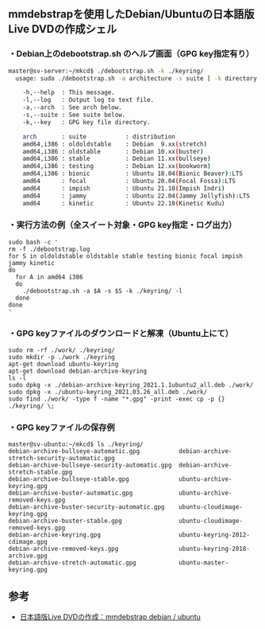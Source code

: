 ## mmdebstrapを使用したDebian/Ubuntuの**日本語版Live DVD**の作成シェル  
  
### ・Debian上のdebootstrap.sh のヘルプ画面（GPG key指定有り）
  
``` bash:Debian上のdebootstrap.sh のヘルプ画面（GPG key指定有り）
master@sv-server:~/mkcd$ ./debootstrap.sh -k ./keyring/
  usage: sudo ./debootstrap.sh -a architecture -s suite [ -k directory ]

    -h,--help  : This message.
    -l,--log   : Output log to text file.
    -a,--arch  : See arch below.
    -s,--suite : See suite below.
    -k,--key   : GPG key file directory.

    arch       : suite           : distribution
    amd64,i386 : oldoldstable    : Debian  9.xx(stretch)
    amd64,i386 : oldstable       : Debian 10.xx(buster)
    amd64,i386 : stable          : Debian 11.xx(bullseye)
    amd64,i386 : testing         : Debian 12.xx(bookworm)
    amd64,i386 : bionic          : Ubuntu 18.04(Bionic Beaver):LTS
    amd64      : focal           : Ubuntu 20.04(Focal Fossa):LTS
    amd64      : impish          : Ubuntu 21.10(Impish Indri)
    amd64      : jammy           : Ubuntu 22.04(Jammy Jellyfish):LTS
    amd64      : kinetic         : Ubuntu 22.10(Kinetic Kudu)
```
  
### ・実行方法の例（全スイート対象・GPG key指定・ログ出力）  
``` bash:実行方法の例（全スイート対象・GPG key指定・ログ出力）
sudo bash -c '
rm -f ./debootstrap.log
for S in oldoldstable oldstable stable testing bionic focal impish jammy kinetic
do
  for A in amd64 i386
  do
    ./debootstrap.sh -a $A -s $S -k ./keyring/ -l
  done
done
'
```
  
### ・GPG keyファイルのダウンロードと解凍（Ubuntu上にて）  
``` bash:GPG keyファイルのダウンロードと解凍（Ubuntu上にて）
sudo rm -rf ./work/ ./keyring/
sudo mkdir -p ./work ./keyring
apt-get download ubuntu-keyring
apt-get download debian-archive-keyring
ls -l
sudo dpkg -x ./debian-archive-keyring_2021.1.1ubuntu2_all.deb ./work/
sudo dpkg -x ./ubuntu-keyring_2021.03.26_all.deb ./work/
sudo find ./work/ -type f -name "*.gpg" -print -exec cp -p {} ./keyring/ \;
```
  
### ・GPG keyファイルの保存例  
``` bash:ls ./keyring/
master@sv-ubuntu:~/mkcd$ ls ./keyring/
debian-archive-bullseye-automatic.gpg           debian-archive-stretch-security-automatic.gpg
debian-archive-bullseye-security-automatic.gpg  debian-archive-stretch-stable.gpg
debian-archive-bullseye-stable.gpg              ubuntu-archive-keyring.gpg
debian-archive-buster-automatic.gpg             ubuntu-archive-removed-keys.gpg
debian-archive-buster-security-automatic.gpg    ubuntu-cloudimage-keyring.gpg
debian-archive-buster-stable.gpg                ubuntu-cloudimage-removed-keys.gpg
debian-archive-keyring.gpg                      ubuntu-keyring-2012-cdimage.gpg
debian-archive-removed-keys.gpg                 ubuntu-keyring-2018-archive.gpg
debian-archive-stretch-automatic.gpg            ubuntu-master-keyring.gpg
```
  
## 参考  
* [日本語版Live DVDの作成：mmdebstrap debian / ubuntu](https://qiita.com/office-itou/items/f212b93d990ac97f6c98)  
